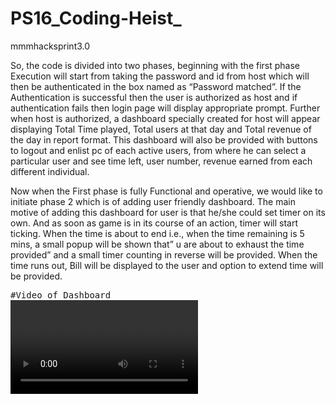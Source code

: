 # PS16_Coding-Heist_
mmmhacksprint3.0

So, the code is divided into two phases, beginning with the first phase Execution will start from taking the password and id from host which will then be authenticated in the box named as “Password matched”. If the Authentication is successful then the user is authorized as host and if authentication fails then login page will display appropriate prompt.
 Further when host is authorized, a dashboard specially created for host will appear displaying Total Time played, Total users at that day and Total revenue of the day in report format. This dashboard will also be provided with buttons to logout and enlist pc of each active users, from where he can select a particular user and see time left, user number, revenue earned from each different individual.

Now when the First phase is fully Functional and operative, we would like to initiate phase 2 which is of adding user friendly dashboard.  The main motive of adding this dashboard for user is that he/she could set timer on its own. And as soon as game is in its course of an action, timer will start ticking.
When the time is about to end i.e., when the time remaining is 5 mins, a small popup will be shown that” u are about to exhaust the time provided” and a small timer counting in reverse will be provided.
When the time runs out, Bill will be displayed to the user and option to extend time will be provided.
<pre>
#Video of Dashboard
<video src="https://user-images.githubusercontent.com/92090642/136683868-5cc66782-c4cb-40d6-9bce-6de1836a5608.mp4">

#Image of Home Page
<img src="img/login.PNG">

#Image of Login Page
<img src="img/index.PNG">

#Image of User Page
<img src="img/user login.PNG">

#Image of Host Page
<img src="img/host login.PNG">

#Image of User-Dashboard Page
<img src="img/user dash.PNG">

#Image of Host-Dashboard Page
<img src="img/host dash.PNG">

#Image of Timer Page
<img src="img/Timer alert.PNG">

#Image of Game Page
<img src="img/game.PNG">

#Image of Active PC  Page
<img src="img/pc1,pc2.PNG"> 

#Image of PC1 Page
<img src="img/pc1.PNG">

#Image of PC2 Page
<img src="img/pc2.PNG">
</pre>
